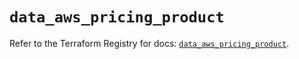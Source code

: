 # `data_aws_pricing_product`

Refer to the Terraform Registry for docs: [`data_aws_pricing_product`](https://registry.terraform.io/providers/hashicorp/aws/6.7.0/docs/data-sources/pricing_product).

